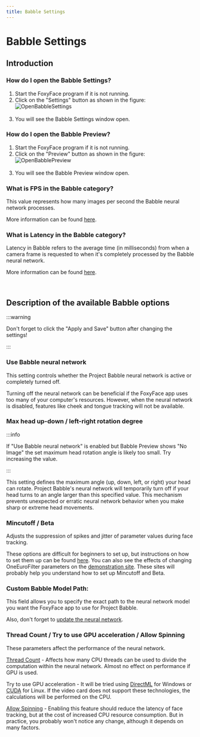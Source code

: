 ```yaml
---
title: Babble Settings
---
```


# Babble Settings

## Introduction
### How do I open the Babble Settings?

1. Start the FoxyFace program if it is not running.
2. Click on the "Settings" button as shown in the figure:<br />![OpenBabbleSettings](/images/FoxyFace/babble/settings/OpenBabbleSettings.png)<br /><br />
3. You will see the Babble Settings window open.

### How do I open the Babble Preview?

1. Start the FoxyFace program if it is not running.
2. Click on the "Preview" button as shown in the figure:<br />![OpenBabblePreview](/images/FoxyFace/babble/settings/OpenBabblePreview.png)<br /><br />
3. You will see the Babble Preview window open.

### What is FPS in the Babble category?

This value represents how many images per second the Babble neural network processes.

More information can be found [here](https://en.wikipedia.org/wiki/Frame_rate).

### What is Latency in the Babble category?

Latency in Babble refers to the average time (in milliseconds) from when a camera frame is requested to when it's completely processed by the Babble neural network. 

More information can be found [here](https://en.wikipedia.org/wiki/Latency_(engineering)).

<br/>

## Description of the available Babble options

:::warning

Don't forget to click the "Apply and Save" button after changing the settings!

:::

### Use Babble neural network

This setting controls whether the Project Babble neural network is active or completely turned off. 

Turning off the neural network can be beneficial if the FoxyFace app uses too many of your computer's resources. However, when the neural network is disabled, features like cheek and tongue tracking will not be available.

### Max head up-down / left-right rotation degree

:::info

If "Use Babble neural network" is enabled but Babble Preview shows "No Image" the set maximum head rotation angle is likely too small. Try increasing the value.

:::

This setting defines the maximum angle (up, down, left, or right) your head can rotate. Project Babble's neural network will temporarily turn off if your head turns to an angle larger than this specified value. This mechanism prevents unexpected or erratic neural network behavior when you make sharp or extreme head movements.

### Mincutoff / Beta

Adjusts the suppression of spikes and jitter of parameter values during face tracking.

These options are difficult for beginners to set up, but instructions on how to set them up can be found [here](https://gery.casiez.net/1euro/). You can also see the effects of changing OneEuroFilter parameters on the [demonstration site](https://gery.casiez.net/1euro/InteractiveDemo/). These sites will probably help you understand how to set up Mincutoff and Beta.

### Custom Babble Model Path:

This field allows you to specify the exact path to the neural network model you want the FoxyFace app to use for Project Babble.

Also, don't forget to [update the neural network](/FoxyFace/ui/babble/Update-Babble-Model.md).

### Thread Count / Try to use GPU acceleration / Allow Spinning

These parameters affect the performance of the neural network.

[Thread Count](https://onnxruntime.ai/docs/performance/tune-performance/threading.html#set-intra-op-thread-affinity) - Affects how many CPU threads can be used to divide the computation within the neural network. Almost no effect on performance if GPU is used.

Try to use GPU acceleration - It will be tried using [DirectML](https://learn.microsoft.com/en-us/windows/ai/directml/dml) for Windows or [CUDA](https://en.wikipedia.org/wiki/CUDA) for Linux. If the video card does not support these technologies, the calculations will be performed on the CPU.

[Allow Spinning](https://onnxruntime.ai/docs/performance/tune-performance/threading.html#thread-spinning-behavior) - Enabling this feature should reduce the latency of face tracking, but at the cost of increased CPU resource consumption. But in practice, you probably won't notice any change, although it depends on many factors.